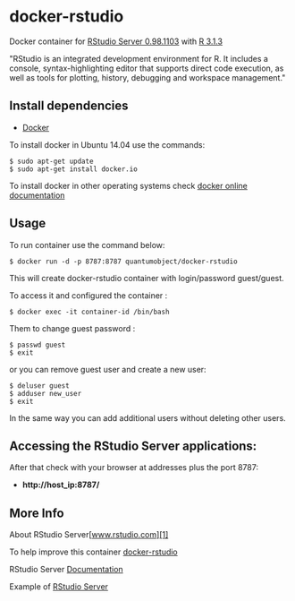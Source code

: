 # docker-rstudio

Docker container for [RStudio Server 0.98.1103][3] with [R 3.1.3][8]

"RStudio is an integrated development environment for R. It includes a console, syntax-highlighting editor that supports direct code execution, as well as tools for plotting, history, debugging and workspace management."

## Install dependencies

  - [Docker][2]

To install docker in Ubuntu 14.04 use the commands:

    $ sudo apt-get update
    $ sudo apt-get install docker.io

 To install docker in other operating systems check [docker online documentation][4]

## Usage

To run container use the command below:

    $ docker run -d -p 8787:8787 quantumobject/docker-rstudio

This will create docker-rstudio container with login/password guest/guest.

To access it and configured the container :

    $ docker exec -it container-id /bin/bash

Them to change guest password :

    $ passwd guest
    $ exit

or you can remove guest user and create a new user:

    $ deluser guest
    $ adduser new_user
    $ exit
    
In the same way you can add additional users without deleting other users. 

## Accessing the RStudio Server applications:

After that check with your browser at addresses plus the port 8787:

  - **http://host_ip:8787/**

## More Info

About RStudio Server[www.rstudio.com][1]

To help improve this container [docker-rstudio][5]

RStudio Server [Documentation][6]

Example of [RStudio Server][7]

[1]:http://www.rstudio.com
[2]:https://www.docker.com
[3]:http://www.rstudio.com/products/rstudio/download-server
[4]:http://docs.docker.com
[5]:https://github.com/QuantumObject/docker-rstudio
[6]:https://support.rstudio.com/hc/en-us/categories/200035113-Documentation
[7]:http://www.quantumobject.com:8787
[8]:http://www.r-project.org
